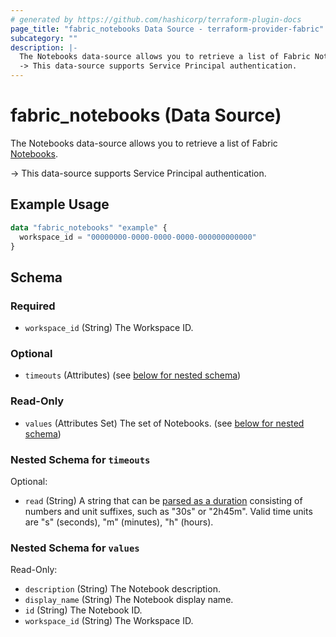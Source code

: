 ```yaml
---
# generated by https://github.com/hashicorp/terraform-plugin-docs
page_title: "fabric_notebooks Data Source - terraform-provider-fabric"
subcategory: ""
description: |-
  The Notebooks data-source allows you to retrieve a list of Fabric Notebooks https://learn.microsoft.com/fabric/data-engineering/how-to-use-notebook.
  -> This data-source supports Service Principal authentication.
---
```


# fabric_notebooks (Data Source)

The Notebooks data-source allows you to retrieve a list of Fabric [Notebooks](https://learn.microsoft.com/fabric/data-engineering/how-to-use-notebook).

-> This data-source supports Service Principal authentication.

## Example Usage

```terraform
data "fabric_notebooks" "example" {
  workspace_id = "00000000-0000-0000-0000-000000000000"
}
```

<!-- schema generated by tfplugindocs -->
## Schema

### Required

- `workspace_id` (String) The Workspace ID.

### Optional

- `timeouts` (Attributes) (see [below for nested schema](#nestedatt--timeouts))

### Read-Only

- `values` (Attributes Set) The set of Notebooks. (see [below for nested schema](#nestedatt--values))

<a id="nestedatt--timeouts"></a>

### Nested Schema for `timeouts`

Optional:

- `read` (String) A string that can be [parsed as a duration](https://pkg.go.dev/time#ParseDuration) consisting of numbers and unit suffixes, such as "30s" or "2h45m". Valid time units are "s" (seconds), "m" (minutes), "h" (hours).

<a id="nestedatt--values"></a>

### Nested Schema for `values`

Read-Only:

- `description` (String) The Notebook description.
- `display_name` (String) The Notebook display name.
- `id` (String) The Notebook ID.
- `workspace_id` (String) The Workspace ID.
